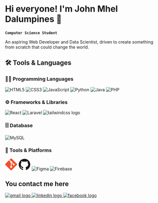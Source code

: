# Hi everyone! I'm John Mhel Dalumpines 👋

**`Computer Science Student`**

An aspiring Web Developer and Data Scientist, driven to create something from scratch that could change the world.

## 🛠️ Tools & Languages

### 👨‍💻 Programming Languages
<p align="left">
  <img src="https://cdn.jsdelivr.net/gh/devicons/devicon/icons/html5/html5-original.svg" width="40px" alt="HTML5"/>
  <img src="https://cdn.jsdelivr.net/gh/devicons/devicon/icons/css3/css3-original.svg" width="40px" alt="CSS3"/>
  <img src="https://cdn.jsdelivr.net/gh/devicons/devicon/icons/javascript/javascript-original.svg" width="40px" alt="JavaScript"/>
  <img src="https://cdn.jsdelivr.net/gh/devicons/devicon/icons/python/python-original.svg" width="40px" alt="Python"/>
  <img src="https://cdn.jsdelivr.net/gh/devicons/devicon/icons/java/java-original.svg" width="40px" alt="Java"/>
  <img src="https://cdn.jsdelivr.net/gh/devicons/devicon/icons/php/php-original.svg" width="40px" alt="PHP"/>
  
</p>

### ⚙️ Frameworks & Libraries
<p align="left">
  <img src="https://cdn.jsdelivr.net/gh/devicons/devicon/icons/react/react-original.svg" width="40px" alt="React"/>
  <!-- Optional Laravel colorful version below -->
  <img src="https://cdn.jsdelivr.net/gh/devicons/devicon/icons/laravel/laravel-original.svg" width="40px" alt="Laravel"/>
  <img src="https://cdn.simpleicons.org/tailwindcss/06B6D4" height="30" alt="tailwindcss logo" />
  
</p>

### 🗄️ Database
<p align="left">
  <img src="https://cdn.jsdelivr.net/gh/devicons/devicon/icons/mysql/mysql-original.svg" width="40px" alt="MySQL"/>
</p>


### 🧰 Tools & Platforms
<p align="left">
  <img src="https://raw.githubusercontent.com/devicons/devicon/master/icons/git/git-original.svg" alt="Git" width="40px"/>
  <img src="https://raw.githubusercontent.com/devicons/devicon/master/icons/github/github-original.svg" alt="GitHub" width="40px"/>
  <img src="https://cdn.jsdelivr.net/gh/devicons/devicon/icons/figma/figma-original.svg" width="40px" alt="Figma" />
  <img src="https://www.vectorlogo.zone/logos/firebase/firebase-icon.svg" width="40px" alt="Firebase" />
</p>

<!--**Experience:** Still gaining... -->


<h2 align="left">You contact me here</h3>

<div align="left">
  
  <!-- Gmail (envelope icon) -->
   <a href="https://mail.google.com/mail/?view=cm&to=jmdalumpines24@gmail.com" target="_blank">
    <img src="https://cdn.jsdelivr.net/gh/devicons/devicon/icons/google/google-original.svg" height="35" alt="gmail logo" />
  </a>

  <!-- LinkedIn -->
  <a href="https://www.linkedin.com/in/john-mhel-dalumpines-3853412a5/" target="_blank">
    <img src="https://cdn.jsdelivr.net/gh/devicons/devicon/icons/linkedin/linkedin-original.svg" height="35" alt="linkedin logo" />
  </a>

  <!-- Facebook -->
  <a href="https://web.facebook.com/jm.jayem.75" target="_blank">
    <img src="https://cdn.jsdelivr.net/gh/devicons/devicon/icons/facebook/facebook-original.svg" height="35" alt="facebook logo" />
  </a>
  
</div>


